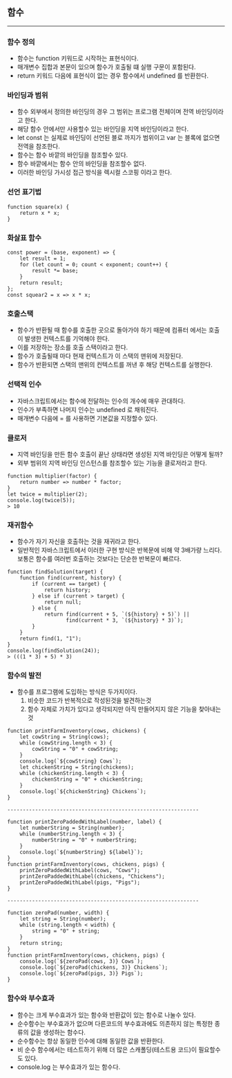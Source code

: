 
## 함수

-------------------

### 함수 정의

* 함수는 function 키워드로 시작하는 표현식이다.
* 매개변수 집합과 본문이 있으며 함수가 호출될 떄 실행 구문이 포함된다.
* return 키워드 다음에 표현식이 없는 경우 함수에서 undefined 를 반환한다.

### 바인딩과 범위

* 함수 외부에서 정의한 바인딩의 경우 그 범위는 프로그램 전체이며 전역 바인딩이라고 한다.
* 해당 함수 안에서만 사용할수 있는 바인딩을 지역 바인딩이라고 한다.
* let const 는 실제로 바인딩이 선언된 블로 까지가 범위이고 var 는 블록에 없으면 전역을 참조한다.
* 함수는 함수 바깥의 바인딩을 참조할수 있다.
* 함수 바깥에서는 함수 안의 바인딩을 참조할수 없다.
* 이러한 바인딩 가시성 접근 방식을 렉시컬 스코핑 이라고 한다.

### 선언 표기법

```
function square(x) {
    return x * x;
}
```

### 화살표 함수

```
const power = (base, exponent) => {
    let result = 1;
    for (let count = 0; count < exponent; count++) {
        result *= base;
    }
    return result;
};
const squear2 = x => x * x;
```

### 호출스택

* 함수가 반환될 때 함수를 호출한 곳으로 돌아가야 하기 때문에 컴퓨터 에서는 호출이 발생한 컨텍스트를 기억해야 한다.
* 이를 저장하는 장소를 호출 스택이라고 한다.
* 함수가 호출될때 마다 현재 컨텍스트가 이 스택의 맨위에 저장된다.
* 함수가 반환되면 스택의 맨위의 컨텍스트를 꺼낸 후 해당 컨텍스트를 실행한다.

### 선택적 인수

* 자바스크립트에서는 함수에 전달하는 인수의 개수에 매우 관대하다.
* 인수가 부족하면 나머지 인수는 undefined 로 채워진다.
* 매개변수 다음에 = 를 사용하면 기본값을 지정할수 있다.

### 클로저

* 지역 바인딩을 만든 함수 호출이 끝난 상태라면 생성된 지역 바인딩은 어떻게 될까?
* 외부 범위의 지역 바인딩 인스턴스를 참조할수 있는 기능을 클로저라고 한다.
```
function multiplier(factor) {
    return number => number * factor;
}
let twice = multiplier(2);
console.log(twice(5));
> 10
```
### 재귀함수

* 함수가 자기 자신을 호출하는 것을 재귀라고 한다.
* 일반적인 자바스크립트에서 이러한 구현 방식은 반복문에 비해 약 3배가량 느리다. 보통은 함수를 여러번 호출하는 것보다는 단순한 반복문이 빠르다.
```
function findSolution(target) {
    function find(current, history) {
        if (current == target) {
            return history;
        } else if (current > target) {
            return null;
        } else {
            return find(current + 5, `(${history} + 5)`) ||
                   find(current * 3, `(${history} * 3)`);
        }
    }
    return find(1, "1");
}
console.log(findSolution(24));
> (((1 * 3) + 5) * 3)
```

### 함수의 발전

* 함수를 프로그램에 도입하는 방식은 두가지이다.
  1. 비슷한 코드가 반복적으로 작성된것을 발견하는것
  2. 함수 자체로 가치가 있다고 생각되지만 아직 만들어지지 않은 기능을 찾아내는것

```
function printFarmInventory(cows, chickens) {
    let cowString = String(cows);
    while (cowString.length < 3) {
        cowString = "0" + cowString;
    }
    console.log(`${cowString} Cows`);
    let chickenString = String(chickens);
    while (chickenString.length < 3) {
        chickenString = "0" + chickenString;
    }
    console.log(`${chickenString} Chickens`);
}

--------------------------------------------------------------

function printZeroPaddedWithLabel(number, label) {
    let numberString = String(number);
    while (numberString.length < 3) {
        numberString = "0" + numberString;
    }
    console.log(`${numberString} ${label}`);
}
function printFarmInventory(cows, chickens, pigs) {
    printZeroPaddedWithLabel(cows, "Cows");
    printZeroPaddedWithLabel(chickens, "Chickens");
    printZeroPaddedWithLabel(pigs, "Pigs");
}

--------------------------------------------------------------

function zeroPad(number, width) {
    let string = String(number);
    while (string.length < width) {
        string = "0" + string;
    }
    return string;
}
function printFarmInventory(cows, chickens, pigs) {
    console.log(`${zeroPad(cows, 3)} Cows`);
    console.log(`${zeroPad(chickens, 3)} Chickens`);
    console.log(`${zeroPad(pigs, 3)} Pigs`);
}
```

### 함수와 부수효과

* 함수는 크게 부수효과가 있는 함수와 반환값이 있는 함수로 나눌수 있다.
* 순수함수는 부수효과가 없으며 다른코드의 부수효과에도 의존하지 않는 특정한 종류의 값을 생성하는 함수다.
* 순수함수는 항상 동일한 인수에 대해 동일한 값을 반환한다.
* 비 순수 함수에서는 테스트하기 위해 더 많은 스캐폴딩(테스트용 코드)이 필요할수도 있다.
* console.log 는 부수효과가 있는 함수다.

